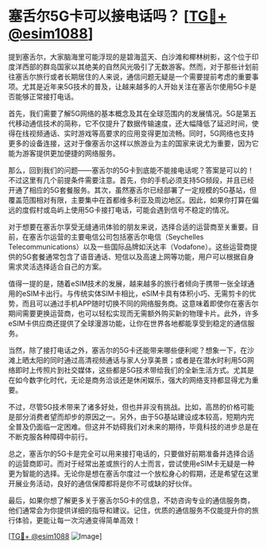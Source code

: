 # 塞舌尔5G卡可以接电话吗？ [[TG💪+ @esim1088](https://t.me/s/esim1088)]

提到塞舌尔，大家脑海里可能浮现的是碧海蓝天、白沙滩和椰林树影，这个位于印度洋西部的群岛国家以其绝美的自然风光吸引了无数游客。然而，对于那些计划前往塞舌尔旅行或者长期居住的人来说，通信问题无疑是一个需要提前考虑的重要事项。尤其是近年来5G技术的普及，让越来越多的人开始关注在塞舌尔使用5G卡是否能够正常接打电话。

首先，我们需要了解5G网络的基本概念及其在全球范围内的发展情况。5G是第五代移动通信技术的简称，它不仅提升了数据传输速度，还大幅降低了延迟时间，使得在线视频通话、实时游戏等高要求的应用变得更加流畅。同时，5G网络也支持更多的设备连接，这对于像塞舌尔这样以旅游业为主的国家来说尤为重要，因为它能为游客提供更加便捷的网络服务。

那么，回到我们的问题——塞舌尔的5G卡到底能不能接电话呢？答案是可以的！不过这里有几个前提条件需要注意。首先，你的手机必须支持5G频段，并且已经开通了相应的5G套餐服务。其次，虽然塞舌尔已经部署了一定规模的5G基站，但覆盖范围相对有限，主要集中在首都维多利亚及周边地区。因此，如果你打算在偏远的度假村或岛屿上使用5G卡接打电话，可能会遇到信号不稳定的情况。

对于想要在塞舌尔享受无缝通讯体验的朋友来说，选择合适的运营商至关重要。目前，在塞舌尔运营的主要电信公司包括塞舌尔电信（Seychelles Telecommunications）以及一些国际品牌如沃达丰（Vodafone）。这些运营商提供的5G套餐通常包含了语音通话、短信以及高速上网等功能，用户可以根据自身需求灵活选择适合自己的方案。

值得一提的是，随着eSIM技术的发展，越来越多的旅行者倾向于携带一张全球通用的eSIM卡出行。与传统实体SIM卡相比，eSIM卡具有体积小巧、无需剪卡的优势，而且可以通过手机APP随时切换不同的网络服务商。这意味着即使你在塞舌尔期间需要更换运营商，也可以轻松实现而无需额外购买新的物理卡片。此外，许多eSIM卡供应商还提供了全球漫游功能，让你在世界各地都能享受到稳定的通信服务。

当然，除了接打电话之外，塞舌尔的5G卡还能带来哪些便利呢？想象一下，在沙滩上晒太阳的同时通过高清视频通话与家人分享美景；或者是在潜水时利用5G网络即时上传照片到社交媒体，这些都是5G技术带给我们的全新生活方式。尤其是在如今数字化时代，无论是商务洽谈还是休闲娱乐，强大的网络支持都显得尤为重要。

不过，尽管5G技术带来了诸多好处，但也并非没有挑战。比如，高昂的价格可能是部分消费者望而却步的原因之一。另外，由于5G基站建设成本较高，短期内完全普及仍面临一定困难。但这并不妨碍我们对未来的期待，毕竟科技的进步总是在不断克服各种障碍中前行。

总之，塞舌尔的5G卡是完全可以用来接打电话的，只要做好前期准备并选择合适的运营商即可。而对于经常出差或旅行的人士而言，尝试使用eSIM卡无疑是一种更为智能的选择。无论你是想在塞舌尔度过一个放松身心的假期，还是希望在这里开展业务活动，良好的通信保障都将是你不可或缺的好伙伴。

最后，如果你想了解更多关于塞舌尔5G卡的信息，不妨咨询专业的通信服务商，他们通常会为你提供详细的指导和建议。记住，优质的通信服务不仅能提升你的旅行体验，更能让每一次沟通变得简单高效！

[[TG💪+ @esim1088](https://t.me/s/esim1088) ![Image](https://i.postimg.cc/4NQfJmqS/Snipaste-2025-05-13-00-14-12.png)]